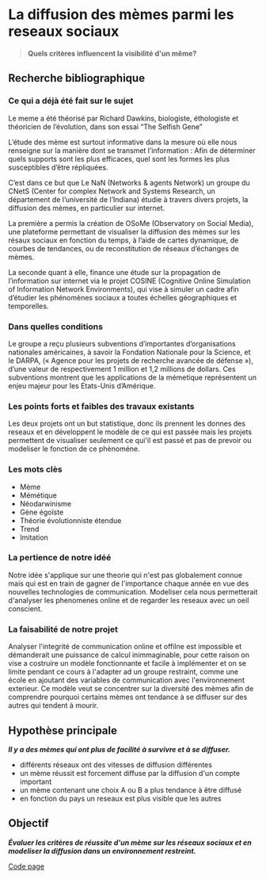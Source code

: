 # La diffusion des mèmes parmi les reseaux sociaux

> **Quels critères influencent la visibilité d'un même?**

## Recherche bibliographique

### Ce qui a déjà été fait sur le sujet

Le meme a été théorisé par Richard Dawkins, biologiste, éthologiste et théoricien de l’évolution, dans son essai  “The Selfish Gene”

L’étude des mème est surtout informative dans la mesure où elle nous renseigne sur la manière dont se transmet l’information : Afin de déterminer quels supports sont les plus efficaces, quel sont les formes les plus susceptibles d’être répliquées.

C’est dans ce but que Le NaN (Networks & agents Network) un groupe du CNetS (Center for complex Network and Systems Research, un département de l’université de l’Indiana) étudie à travers divers projets, la diffusion des mèmes, en particulier sur internet.

La première a permis la création de OSoMe (Observatory on Social Media), une plateforme permettant de visualiser la diffusion des mèmes sur les résaux sociaux en fonction du temps, à l’aide de cartes dynamique, de courbes de tendances, ou de reconstitution de réseaux d’échanges de mèmes.

La seconde quant à elle, finance une étude sur la propagation de l’information sur internet via le projet COSINE (Cognitive Online Simulation of Information Network Environments), qui vise à simuler un cadre afin d’étudier les phénomènes sociaux a toutes échelles géographiques et temporelles.

### Dans quelles conditions

Le groupe a reçu plusieurs subventions d’importantes d’organisations nationales américaines, à savoir la Fondation Nationale pour la Science, et le DARPA, (« Agence pour les projets de recherche avancée de défense »), d’une valeur de respectivement 1 million et 1,2 millions de dollars. Ces subventions montrent que les applications de la mémetique représentent un enjeu majeur pour les Etats-Unis d’Amérique.

### Les points forts et faibles des travaux existants

Les deux projets ont un but statistique, donc ils prennent les donnes des reseaux et en développent le modèle de ce qui est passée mais les projets permettent de visualiser seulement ce qui'il est passé et pas de prevoir ou modeliser le fonction de ce phènoméne.

### Les mots clès
* Mème
* Mémétique
* Néodarwinisme
* Gène égoïste
* Théorie évolutionniste étendue
* Trend
* Imitation

### La pertience de notre idéé

Notre idée s'applique sur une theorie qui n'est pas globalement connue mais qui est en train de gagner de l'importance chaque année en vue des nouvelles technologies de communication. Modeliser cela nous permetterait d'analyser les phenomenes online et de regarder les reseaux avec un oeil conscient.

### La faisabilité de notre projet

Analyser l'integrité de communication online et offilne est impossible et démanderait une puissance de calcul inimmaginable, pour cette raison on vise a costruire un modèle fonctionnante et facile à implémenter et on se limite pendant ce cours à l'adapter ad un groupe restraint, comme une école en ajoutant des variables de communication avec l'environnement exterieur.
Ce modèle veut se concentrer sur la diversité des mèmes afin de comprendre pourquoi certains mèmes ont tendance à se diffuser sur des autres qui tendent à mourir.

## Hypothèse principale

***Il y a des mèmes qui ont plus de facilité à survivre et à se diffuser.***

* différents réseaux ont des vitesses de diffusion différentes
* un mème réussit est forcement diffuse par la diffusion d'un compte important 
* un mème contenant une choix A ou B a plus tendance à être diffusé
* en fonction du pays un reseaux est plus visible que les autres

## Objectif

***Évaluer les critères de réussite d'un mème sur les réseaux sociaux et en modeliser la diffusion dans un environnement restreint.***

[Code page](https://github.com/VetFalco/dynamic-memetique/blob/master/Code/animation_net.py)
